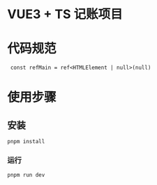 # VUE3 + TS 记账项目

# 代码规范

``` tsx
 const refMain = ref<HTMLElement | null>(null)
```

# 使用步骤

## 安装
```
pnpm install 
```

### 运行
```
pnpm run dev
```